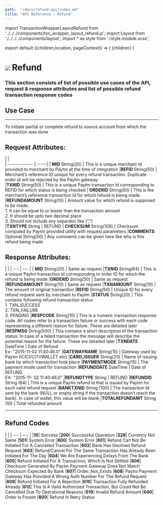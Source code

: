 ```yaml
---
path:  "/docs/refund-api/index.md"
title: "API Reference - Refund"
---    
```


import TransactionWrapperLayoutRefund from '../../../components/txn_wrapper_layout_refund.js';
import Layout from './../../../components/layout';
import * as style from './style.module.scss';

export default ({children,location, pageContext}) => (
    <Layout pageContext={pageContext}>
        <TransactionWrapperLayoutRefund checked={false}>
            {children}
        </TransactionWrapperLayoutRefund>
    </Layout>
)

<div>
<h1 className={`${style.statusHeading}`}><span><img src='/assets/tag-post.svg'/></span> Refund</h1>
</div>


### This section consists of list of possible use cases of the API, request & response attributes and list of possible refund transaction response codes 


## Use Case
---
To initiate partial or complete refund to source account from which the transaction was done

## Request Attributes:

|    |    
| ------------- | -----|
| **MID**  String(20)       | This is a unique merchant Id provided to merchant by Paytm at the time of integration
|**REFID** String(50)      | Merchant’s reference ID unique for every refund transaction. Duplicate order id will be rejected by the Paytm gateway     
|**TXNID**  String(50) | This is a unique Paytm transaction Id corresponding to REFID for which status is being checked
| **ORDERID**  String(50)   | This is the merchant’s reference transaction Id for which refund is being made.
|**REFUNDAMOUNT** String(10)      | Amount value for which refund is supposed to be made.<br/>1. It can be equal to or lesser than the transaction amount <br/>2. It should be upto two decimal place<br/>3. Should not include any separator like (“,”)  
|**TXNTYPE**  String | REFUND
| **CHECKSUM**  String(108)       | Checksum computed by Paytm provided utility with request parameters
|**COMMENTS** Optional String(50)      | Any comments can be given here like why is this refund being made   

<div className={`${style.space10}`}></div>

## Response Attributes:

| |
| --- | --- |
| **MID**  String(20)       | Same as request
|**TXNID** String(64) | This is a unique Paytm transaction Id corresponding to order ID for which the refund is being made
|**ORDERID** String(50) | Same as request
|**REFUNDAMOUNT** String(10) | Same as request
|**TXNAMOUNT** String(10) | The amount of original transaction
|**REFID** String(50) | Unique ID for every refund request sent by merchant to Paytm
|**STATUS** String(20) | This contains following refund transaction status<br/>1. TXN_SUCCESS<br/>2. TXN_FAILURE<br/>3. PENDING
|**RESPCODE** String(10) | This is a numeric transaction response code. All codes refer to a transaction failure or success with each code representing a different reason for failure. These are detailed later
|**RESPMSG** String(500) | This contains a short description of the transaction status. In case of a failed transaction the message will describe the potential reason for the failure. These are detailed later
|**TXNDATE** DateTime | Date of Refund <br/>Ex- "2015-11-02 11:40:46.0"
|**GATEWAYNAME** String(15) | Gateway used by Paytm (ICICI/CITI/WALLET etc)
|**CARD_ISSUER** String(20) | Name of issuing bank by which transaction took place
|**PAYMENTMODE** String(15) | The payment mode used for transaction
|**REFUNDDATE** DateTime | Date of REFUND. <br/>EX- "2015-11- 02 11:40:46.0"
|**REFUNDTYPE** String | REFUND
|**REFUNDID** String (64) | This is a unique Paytm refund Id that is issued by Paytm for each valid refund request
|**BANKTXNID** String (100) | The transaction Id sent by the bank (NULL or empty string if the transaction doesn’t reach the bank). In case of wallet, this value will be blank
|**TOTALREFUNDAMT** String (10) | Total refunded amount




---

<div className={`${style.space10}`}></div>

## Refund Codes

 | |
| --- | --- |
|**10**| Success
|**200**| Successful Operation
|**328**| Currency Not Same
|**501**| System Error
|**600**| System Error
|**601**| Refund Can Not Be Initiated For A Cancelled Transaction
|**602**| Bank Has Declined Refund Request
|**603**| Refund/Cancel For The Same Transaction Has Already Been Initiated For The Day
|**604**| We Are Experiencing Delays From The Bank
|**605**| Refund Initiated For A Transaction, Which Is Not Settled
|**606**| Checksum Generated By Paytm Payment Gateway Does Not Match Checksum Expected By Bank
|**607**| Order_Not_Exists
|**608**| Paytm Payment Gateway Has Provided A Wrong Auth Number For The Refund Request
|**609**| Refund Initiated For A Rejection
|**610**| Transaction Fully Refunded Already
|**612**| This Is A Valid Authorized Transaction, But Could Not Be Cancelled Due To Operational Reasons
|**619**| Invalid Refund Amount
|**640**| Order Is Frozen
|**800**| Refund In Retry Status
